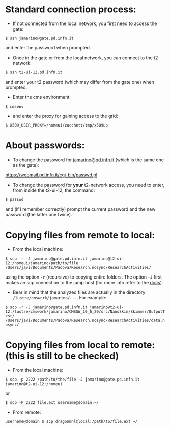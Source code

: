 # Standard connection process:

* If not connected from the local network, you first need to access the gate:

```$ ssh jamarino@gate.pd.infn.it```

and enter the password when prompted.
* Once in the gate or from the local network, you can connect to the t2 network:

```$ ssh t2-ui-12.pd.infn.it```

and enter your t2 password (which may differ from the gate one) when prompted.

* Enter the cms environment:

```$ cmsenv```

* and enter the proxy for gaining access to the grid:

```$ X509_USER_PROXY=/homeui/zucchett/tmp/x509up```


# About passwords:

* To change the password for jamarino@pd.infn.it (which is the same one as the gate):

https://webmail.pd.infn.it/cgi-bin/passwd.pl

* To change the password for **your** t2-network access, you need to enter, from inside the t2-ui-12, the command:

```$ passwd```

and (if I remember correctly) prompt the current password and the new password (the latter one twice).

# Copying files from remote to local:
* From the local machine:

```$ scp -r -J jamarino@gate.pd.infn.it jamarino@t2-ui-12:/homeui/jamarino/path/to/file /Users/javi/Documents/Padova/Research.nosync/ResearchActivities/```

using the option ```-r``` (recursive) to copying entire folders. The option ```-J``` first makes an scp connection to the jump host (for more info refer to the [docs](https://man7.org/linux/man-pages/man1/scp.1.html)).

* Bear in mind that the analyzed files are actually in the directory ```/lustre/cmswork/jamarino/...```. For example:

```$ scp -r -J jamarino@gate.pd.infn.it jamarino@t2-ui-12:/lustre/cmswork/jamarino/CMSSW_10_6_20/src/NanoSkim/Skimmer/OutputTest/ /Users/javi/Documents/Padova/Research.nosync/ResearchActivities/data.nosync/```




# Copying files from local to remote: (**this is still to be checked**)
* From the local machine:

```$ scp -p 2222 /path/to/the/file -J jamarino@gate.pd.infn.it jamarino@t2-ui-12:/homeui```

or 

```$ scp -P 2222 file.ext username@domain:~/```

* From remote:

```username@domain $ scp dragonmnl@local:/path/to/file.ext ~/```




